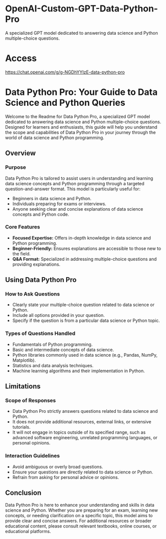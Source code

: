 # OpenAI-Custom-GPT-Data-Python-Pro
A specialized GPT model dedicated to answering data science and Python multiple-choice questions. 

# **Access**

https://chat.openai.com/g/g-NGDhYYIzE-data-python-pro

# **Data Python Pro: Your Guide to Data Science and Python Queries**

Welcome to the Readme for Data Python Pro, a specialized GPT model dedicated to answering data science and Python multiple-choice questions. Designed for learners and enthusiasts, this guide will help you understand the scope and capabilities of Data Python Pro in your journey through the world of data science and Python programming.

## **Overview**

### **Purpose**

Data Python Pro is tailored to assist users in understanding and learning data science concepts and Python programming through a targeted question-and-answer format. This model is particularly useful for:

- Beginners in data science and Python.
- Individuals preparing for exams or interviews.
- Anyone seeking clear and concise explanations of data science concepts and Python code.

### **Core Features**

- **Focused Expertise:** Offers in-depth knowledge in data science and Python programming.
- **Beginner-Friendly:** Ensures explanations are accessible to those new to the field.
- **Q&A Format:** Specialized in addressing multiple-choice questions and providing explanations.

## **Using Data Python Pro**

### **How to Ask Questions**

- Clearly state your multiple-choice question related to data science or Python.
- Include all options provided in your question.
- Specify if the question is from a particular data science or Python topic.

### **Types of Questions Handled**

- Fundamentals of Python programming.
- Basic and intermediate concepts of data science.
- Python libraries commonly used in data science (e.g., Pandas, NumPy, Matplotlib).
- Statistics and data analysis techniques.
- Machine learning algorithms and their implementation in Python.

## **Limitations**

### **Scope of Responses**

- Data Python Pro strictly answers questions related to data science and Python.
- It does not provide additional resources, external links, or extensive tutorials.
- It will not engage in topics outside of its specified range, such as advanced software engineering, unrelated programming languages, or personal opinions.

### **Interaction Guidelines**

- Avoid ambiguous or overly broad questions.
- Ensure your questions are directly related to data science or Python.
- Refrain from asking for personal advice or opinions.

## **Conclusion**

Data Python Pro is here to enhance your understanding and skills in data science and Python. Whether you are preparing for an exam, learning new concepts, or needing clarification on a specific topic, this model aims to provide clear and concise answers. For additional resources or broader educational content, please consult relevant textbooks, online courses, or educational platforms.
